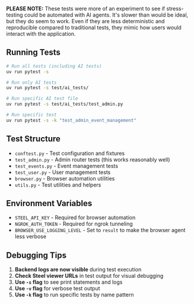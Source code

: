 **PLEASE NOTE:** These tests were more of an experiment to see if stress-testing could be automated with AI agents. It's slower than would be ideal, but they do seem to work. Even if they are less deterministic and reproducible compared to traditional tests, they mimic how users would interact with the application.

## Running Tests

```bash
# Run all tests (including AI tests)
uv run pytest -s

# Run only AI tests
uv run pytest -s test/ai_tests/

# Run specific AI test file
uv run pytest -s test/ai_tests/test_admin.py

# Run specific test
uv run pytest -s -k "test_admin_event_management"
```

## Test Structure

- `conftest.py` - Test configuration and fixtures
- `test_admin.py` - Admin router tests (this works reasonably well)
- `test_events.py` - Event management tests  
- `test_user.py` - User management tests
- `browser.py` - Browser automation utilities
- `utils.py` - Test utilities and helpers

## Environment Variables

- `STEEL_API_KEY` - Required for browser automation
- `NGROK_AUTH_TOKEN` - Required for ngrok tunneling
- `BROWSER_USE_LOGGING_LEVEL` - Set to `result` to make the browser agent less verbose

## Debugging Tips

1. **Backend logs are now visible** during test execution
2. **Check Steel viewer URLs** in test output for visual debugging
3. **Use `-s` flag** to see print statements and logs
4. **Use `-v` flag** for verbose test output
5. **Use `-k` flag** to run specific tests by name pattern